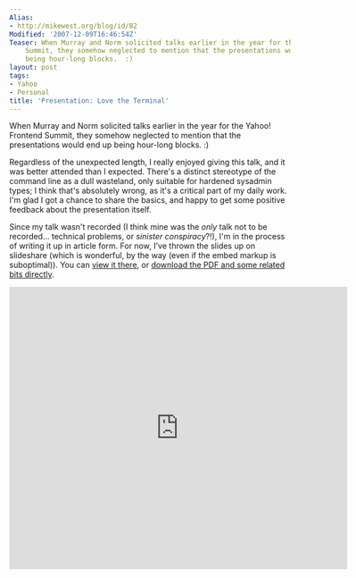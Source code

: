```yaml
---
Alias:
- http://mikewest.org/blog/id/82
Modified: '2007-12-09T16:46:54Z'
Teaser: When Murray and Norm solicited talks earlier in the year for the Yahoo! Frontend
    Summit, they somehow neglected to mention that the presentations would end up
    being hour-long blocks.  :)
layout: post
tags:
- Yahoo
- Personal
title: 'Presentation: Love the Terminal'
---
```

When Murray and Norm solicited talks earlier in the year for the Yahoo! Frontend Summit, they somehow neglected to mention that the presentations would end up being hour-long blocks.  :)

Regardless of the unexpected length, I really enjoyed giving this talk, and it was better attended than I expected.  There's a distinct stereotype of the command line as a dull wasteland, only suitable for hardened sysadmin types; I think that's absolutely wrong, as it's a critical part of my daily work.  I'm glad I got a chance to share the basics, and happy to get some positive feedback about the presentation itself.

Since my talk wasn't recorded (I think mine was the _only_ talk not to be recorded...  technical problems, or _sinister conspiracy_?!), I'm in the process of writing it up in article form.  For now, I've thrown the slides up on slideshare (which is wonderful, by the way (even if the embed markup is suboptimal)).  You can [view it there][slideshare], or [download the PDF and some related bits directly][download].

[slideshare]: http://www.slideshare.net/mikewest/love-the-terminal/ "Mike West's 'Love The Terminal' on Slideshare"
[download]: /file_download/12

<iframe
  sandbox="allow-scripts allow-forms"
  frameborder="0"
  height="506"
  src="http://www.slideshare.net/slideshow/embed_code/194087"
  title="'Intro to IndexedDB' on Slideshare"
  width="606"
  scrolling="no"></iframe>
